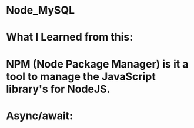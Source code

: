 # Node_MySQL
# What I Learned from this:
# NPM (Node Package Manager) is it a tool to manage the JavaScript library's for NodeJS.
# Async/await: 

